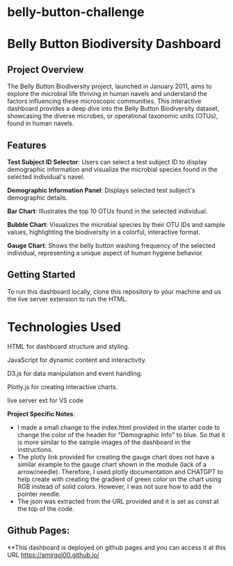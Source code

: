 # belly-button-challenge
 
# Belly Button Biodiversity Dashboard

## Project Overview
The Belly Button Biodiversity project, launched in January 2011, aims to explore the microbial life thriving in human navels and understand the factors influencing these microscopic communities. This interactive dashboard provides a deep dive into the Belly Button Biodiversity dataset, showcasing the diverse microbes, or operational taxonomic units (OTUs), found in human navels.

## Features
**Test Subject ID Selector**: Users can select a test subject ID to display demographic information and visualize the microbial species found in the selected individual's navel.

**Demographic Information Panel**: Displays selected test subject's demographic details.

**Bar Chart**: Illustrates the top 10 OTUs found in the selected individual.

**Bubble Chart**: Visualizes the microbial species by their OTU IDs and sample values, highlighting the biodiversity in a colorful, interactive format.

**Gauge Chart**: Shows the belly button washing frequency of the selected individual, representing a unique aspect of human hygiene behavior.


## Getting Started
To run this dashboard locally, clone this repository to your machine and us the live server extension to run the HTML. 


# Technologies Used
HTML for dashboard structure and styling.

JavaScript for dynamic content and interactivity.

D3.js for data manipulation and event handling.

Plotly.js for creating interactive charts.

live server ext for VS code

**Project Specific Notes**:

-  I made a small change to the index.html provided in the starter code to change the color of the header for "Demographic Info" to blue. So that it is more similar to the sample images of the dashboard in the instructions.
-  The plotly link provided for creating the gauge chart does not have a similar example to the gauge chart shown in the module (lack of a arrow/needle). Therefore, I used plotly documentation and CHATGPT to help create with creating the gradient of green color on the chart using RGB instead of solid colors. However, I was not sure how to add the pointer needle.
-  The json was extracted from the URL provided and it is set as const at the top of the code.

## Github Pages:
**This dashboard is deployed on github pages and you can access it at this URL https://amirgol00.github.io/
